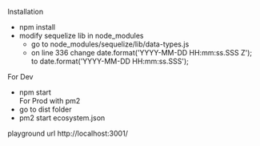 
Installation  
- npm install  
- modify sequelize lib in node_modules  
    - go to node_modules/sequelize/lib/data-types.js  
    - on line 336 change date.format('YYYY-MM-DD HH:mm:ss.SSS Z'); to date.format('YYYY-MM-DD HH:mm:ss.SSS');  

For Dev  
- npm start  
For Prod with pm2  
- go to dist folder  
- pm2 start ecosystem.json  

playground url
http://localhost:3001/

